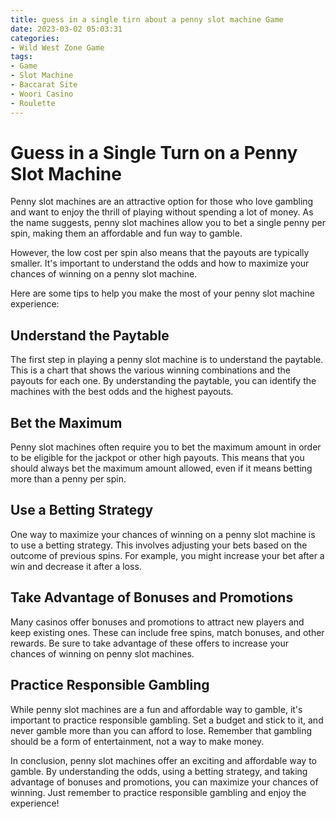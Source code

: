 ```yaml
---
title: guess in a single tirn about a penny slot machine Game
date: 2023-03-02 05:03:31
categories:
- Wild West Zone Game
tags:
- Game
- Slot Machine
- Baccarat Site
- Woori Casino
- Roulette
---
```

# Guess in a Single Turn on a Penny Slot Machine

Penny slot machines are an attractive option for those who love gambling and want to enjoy the thrill of playing without spending a lot of money. As the name suggests, penny slot machines allow you to bet a single penny per spin, making them an affordable and fun way to gamble.

However, the low cost per spin also means that the payouts are typically smaller. It's important to understand the odds and how to maximize your chances of winning on a penny slot machine.

Here are some tips to help you make the most of your penny slot machine experience:

## Understand the Paytable

The first step in playing a penny slot machine is to understand the paytable. This is a chart that shows the various winning combinations and the payouts for each one. By understanding the paytable, you can identify the machines with the best odds and the highest payouts.

## Bet the Maximum

Penny slot machines often require you to bet the maximum amount in order to be eligible for the jackpot or other high payouts. This means that you should always bet the maximum amount allowed, even if it means betting more than a penny per spin.

## Use a Betting Strategy

One way to maximize your chances of winning on a penny slot machine is to use a betting strategy. This involves adjusting your bets based on the outcome of previous spins. For example, you might increase your bet after a win and decrease it after a loss.

## Take Advantage of Bonuses and Promotions

Many casinos offer bonuses and promotions to attract new players and keep existing ones. These can include free spins, match bonuses, and other rewards. Be sure to take advantage of these offers to increase your chances of winning on penny slot machines.

## Practice Responsible Gambling

While penny slot machines are a fun and affordable way to gamble, it's important to practice responsible gambling. Set a budget and stick to it, and never gamble more than you can afford to lose. Remember that gambling should be a form of entertainment, not a way to make money.

In conclusion, penny slot machines offer an exciting and affordable way to gamble. By understanding the odds, using a betting strategy, and taking advantage of bonuses and promotions, you can maximize your chances of winning. Just remember to practice responsible gambling and enjoy the experience!